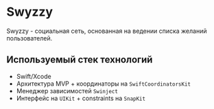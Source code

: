 #  Swyzzy

Swyzzy - социальная сеть, основанная на ведении списка желаний пользователей.

## Используемый стек технологий

- Swift/Xcode
- Архитектура MVP + координаторы на `SwiftCoordinatorsKit`
- Менеджер зависимостей `Swinject`
- Интерфейс на `UIKit` + constraints на `SnapKit`



